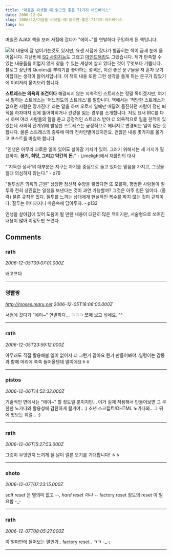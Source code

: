 ```yaml
---
title: "마음을 리셋할 때 읽으면 좋은 71가지 어드바이스"
date: 2006-12-04
slug: 2006/12/마음을-리셋할-때-읽으면-좋은-71가지-어드바이스
lang: ko
---
```


며칠전 AJAX 책을 보러 서점에 갔다가 "에이~"를 연발하다 구입하게 된 책입니다.

[![](http://image.yes24.com/momo/TopCate51/MidCate04/5037039.jpg)](http://www.yes24.com/Goods/FTGoodsView.aspx?goodsNo=2142747&CategoryNumber=001001026008)책 내용에 잘 넘어가는것도 있지만, 요샌 서점에 갔다가 삘꼽히는 책이 금새 눈에 들어옵니다. 지난번에 [SQ 사회지능](http://www.yes24.com/Goods/FTGoodsView.aspx?goodsNo=2172137&CategoryNumber=001001025001006)도 그랬고 [마인드해킹](http://www.yes24.com/Goods/FTGoodsView.aspx?goodsNo=1977966&CategoryNumber=001001002001)도 그랬습니다. 제가 만족할 수 있는 내용들을 어렵지 않게 찾을 수 있는 세상에 살고 있다는 것이 무엇보다 기쁩니다. 
블로그 상단의 Quotes를 뿌리기를 좋아하는 성격은, 이런 좋은 문구들을 저 혼자 보기 아깝다는 생각이 들어서입니다. 이 책의 내용 또한 그런 생각을 들게 하는 문구가 많았기에 이리저리 옮겨보려 합니다.

**스트레스는 의욕의 조건이다**
해결되지 않는 지속적인 스트레스는 정말 독이겠지만, 여기서 말하는 스트레스는 '어느정도의 스트레스'를 말합니다. 책에서는 '적당한 스트레스가 없으면 사람은 망가진다' 라는 말을 하며 오로지 일에만 매달려 돌진하던 사람이 정년 퇴직을 하자마자 집에 틀어박히거나 건강을 잃는 경우를 소개합니다. 
저도 요새 IRC를 다시 하며 여러 사람들의 말을 듣고 긍정적인 스트레스 받아 더 의욕적으로 일을 한적이 있었는데 사회적 관계위에 발생한 스트레스는 긍정적으로 에너지로 변경되는 일이 많은 듯 합니다. 물론 스트레스의 종류에 따라 천차만별이겠지만요. 괜찮은 내용 몇가지를 옮기고 포스트를 마칠까 합니다.

"인생은 아무리 괴로운 일이 있어도 살아갈 가치가 있어. 
 그러기 위해서는 세 가지가 필요하지. **용기, 희망, 그리고 약간의 돈.**" - Limelight에서 채플린의 대사

"'지독한 상사'의 대부분은 지구는 자기를 중심으로 돌고 있다는 믿음을 가지고, 그것을 절대 의심하지 않는다." - p79

"질투심은 의욕의 근원"
상당한 정신적 수양을 쌓았다면 또 모를까, 평범한 사람들이 질투와 전혀 상관없는 일생을 보낸다는 것이 과연 가능할까? 그것은 아주 힘든 일이다. (중략) 물론 규칙은 있다. 질투를 느끼는 상대에게 현실적인 복수를 하지 않는 것이 규칙이다. 질투는 어디까지나 마음속에 담아두자. - p132

인생을 살아감에 있어 도움이 될 만한 내용이 대단히 많은 책이지만, 서술형으로 쓰여진 내용이 많아 이정도만 쓰련다.

## Comments

### rath
*2006-12-05T09:07:01.000Z*

배고프다

---

### 영빨짱
*http://moses.maru.net*
*2006-12-05T16:06:00.000Z*

서점에 갔다가 "에이~" 연발하다... ㅋㅋㅋ
쪼매 보고 싶네요. ^^

---

### rath
*2006-12-05T23:59:12.000Z*

아무래도 직접 활용해볼 일이 없어서 더 그런거 같아요
뭔가 만들어봐야..일렁이는 감동과 함께 머리에 쏙쏙 들어올텐데 말이에요ㅎㅎ

---

### pistos
*2006-12-06T14:52:32.000Z*

기술적인 면에서는 "에이~" 할 정도일 뿐이지만...
이거 실제 적용해서 만들어보면 그 무한한 노가다와 활용성에 감탄하게 될거야.. :)
조낸 스크립트/DHTML 노가다와.. 그 뒤에 맛보는 희열... :)

---

### rath
*2006-12-06T15:27:53.000Z*

그것이 무엇인지 느끼게 될 날이 얼른 오기를 기대합니다! ㅎㅎ

---

### xhoto
*2006-12-07T07:23:15.000Z*

soft reset 은 별의미 없고 -_-, hard reset 이나 -_- factory reset 정도의 reset 이 필요함 -_-

---

### rath
*2006-12-07T08:05:27.000Z*

이 얼마만에 들어보는 말인가.. factory reset.. ㅋㅋ -_-;

---

